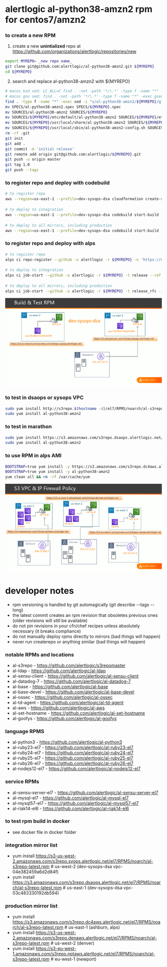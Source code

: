 # alertlogic al-python38-amzn2 rpm for centos7/amzn2

### to create a new RPM
1. create a new **unintialized** repo at https://github.com/organizations/alertlogic/repositories/new
```bash
export MYREPO= _new repo name_
git clone git@github.com:alertlogic/al-python38-amzn2.git ${MYREPO}
cd ${MYREPO}
```
2. search and replace al-python38-amzn2 with ${MYREPO}
```bash
# macos bsd sed: LC_ALL=C find . -not -path '*/\.*' -type f -name "*" -exec sed -i '' "s/al-python38-amzn2/${MYREPO}/g" {} +
# macos gnu sed: find . -not -path '*/\.*' -type f -name "*" -exec gsed -i "s/al-python38-amzn2/${MYREPO}/g" {} +
find . -type f -name "*" -exec sed -i "s/al-python38-amzn2/${MYREPO}/g" {} +
mv SPECS/al-python38-amzn2.spec SPECS/${MYREPO}.spec
mv SOURCES/al-python38-amzn2 SOURCES/${MYREPO}
mv SOURCES/${MYREPO}/etc/default/al-python38-amzn2 SOURCES/${MYREPO}/etc/default/${MYREPO}
mv SOURCES/${MYREPO}/usr/local/share/al-python38-amzn2 SOURCES/${MYREPO}/usr/local/share/${MYREPO}
mv SOURCES/${MYREPO}/usr/local/sbin/al-python38-amzn2-config.sh SOURCES/${MYREPO}/usr/local/sbin/${MYREPO}-config.sh
rm -rf .git
git init
git add .
git commit -m 'initial release'
git remote add origin git@github.com:alertlogic/${MYREPO}.git
git push -u origin master
git tag 1.0
git push --tags
```

### to register repo and deploy with codebuild
```bash
# to register repo
aws --region=us-east-1 --profile=dev-sysops-dsa cloudformation create-stack --stack-name ${MYREPO} --template-body file://pipeline_cfn.yml --capabilities CAPABILITY_NAMED_IAM

# to deploy to integration
aws --region=us-east-1 --profile=dev-sysops-dsa codebuild start-build --project-name ${MYREPO}

# to deploy to all mirrors, including production
aws --region=us-east-1 --profile=dev-sysops-dsa codebuild start-build --project-name ${MYREPO} --environment-variables-override name=PROD_RELEASE,value=RFC,type=PLAINTEXT
```

### to register repo and deploy with alps
```bash
# to register repo
alps ci repo-register --github -o alertlogic -r ${MYREPO} -n 'https://outlook.office.com/webhook/18c4c8c7-ad31-440e-b0c6-76e057f5931b@04151827-cb2a-4231-9c24-1ef5ffc408eb/IncomingWebhook/c8e72eaec33149019ae7f83ef2277d03/a0496e76-55ef-456e-ac93-e39bab6f39e9'

# to deploy to integration
alps ci job-start --github -o alertlogic -r ${MYREPO} -t release --ref master

# to deploy to all mirrors, including production
alps ci job-start --github -o alertlogic -r ${MYREPO} -t release_rfc --ref master
```

![Image of Pipeline](testrpm.png)

### to test in dsaops or sysops VPC
```bash
sudo yum install http://s3repo.$(hostname -d)/el7/RPMS/noarch/al-s3repo-latest.rpm
sudo yum install al-python38-amzn2
```

### to test in marathon
```bash
sudo yum install https://s3.amazonaws.com/s3repo.dsaops.alertlogic.net/el7/RPMS/noarch/al-s3repo-latest.rpm
sudo yum install al-python38-amzn2
```

### to use RPM in alps AMI
```bash
BOOTSTRAP=true yum install -y https://s3.amazonaws.com/s3repo.dc4aws.alertlogic.net/el7/RPMS/noarch/al-s3repo-latest.rpm
BOOTSTRAP=true yum install -y al-python38-amzn2
yum clean all && rm -rf /var/cache/yum
```

![Image of Pipeline](prodrpm.png)

# developer notes
* rpm versioning is handled by git automagically (git describe --tags --long)
* the latest commit creates an rpm revision that obsoletes previous ones (older revisions will still be available)
* do not pin revisions in your cfn/chef recipes unless absolutely necessary (it breaks compliance)
* do not manually deploy rpms directly to mirrors (bad things will happen)
* never run createrepo or anything similar (bad things will happen)

### notable RPMs and locations
* al-s3repo - https://github.com/alertlogic/s3repomaster
* al-ldap - https://github.com/alertlogic/al-ldap
* al-sensu-client - https://github.com/alertlogic/al-sensu-client
* al-datadog-7 - https://github.com/alertlogic/al-datadog-7
* al-base - https://github.com/alertlogic/al-base
* al-base-devel - https://github.com/alertlogic/al-base-devel
* al-ossec - https://github.com/alertlogic/al-ossec
* al-td-agent - https://github.com/alertlogic/al-td-agent
* al-aws - https://github.com/alertlogic/al-aws
* al-set-hostname - https://github.com/alertlogic/al-set-hostname
* al-goofys - https://github.com/alertlogic/al-goofys

### language RPMS
* al-python3 - https://github.com/alertlogic/al-python3
* al-ruby23-el7 - https://github.com/alertlogic/al-ruby23-el7
* al-ruby24-el7 - https://github.com/alertlogic/al-ruby24-el7
* al-ruby25-el7 - https://github.com/alertlogic/al-ruby25-el7
* al-ruby26-el7 - https://github.com/alertlogic/al-ruby26-el7
* al-nodejs12-el7 - https://github.com/alertlogic/al-nodejs12-el7

### service RPMs
* al-sensu-server-el7 - https://github.com/alertlogic/al-sensu-server-el7
* al-mysql-el7 - https://github.com/alertlogic/al-mysql-el7
* al-mysql57-el7 - https://github.com/alertlogic/al-mysql57-el7
* al-riak14-el6 - https://github.com/alertlogic/al-riak14-el6

### to test rpm build in docker
* see docker file in docker folder

### integration mirror list
* yum install https://s3-us-west-2.amazonaws.com/s3repo.syops.alertlogic.net/el7/RPMS/noarch/al-s3repo-latest.rpm   # us-west-2 (dev-sysops-dsa vpc-04e382459a6d2d84f)
* yum install https://s3.amazonaws.com/s3repo.dsaops.alertlogic.net/el7/RPMS/noarch/al-s3repo-latest.rpm            # us-east-1 (dev-sysops-dsa vpc-03c483330192db594)

### production mirror list
* yum install https://s3.amazonaws.com/s3repo.dc4aws.alertlogic.net/el7/RPMS/noarch/al-s3repo-latest.rpm            # us-east-1 (ashburn, alps)
* yum install https://s3-us-west-2.amazonaws.com/s3repo.denaws.alertlogic.net/el7/RPMS/noarch/al-s3repo-latest.rpm  # us-west-2 (denver)
* yum install https://s3-eu-west-1.amazonaws.com/s3repo.nptaws.alertlogic.net/el7/RPMS/noarch/al-s3repo-latest.rpm  # eu-west-1 (newport)
